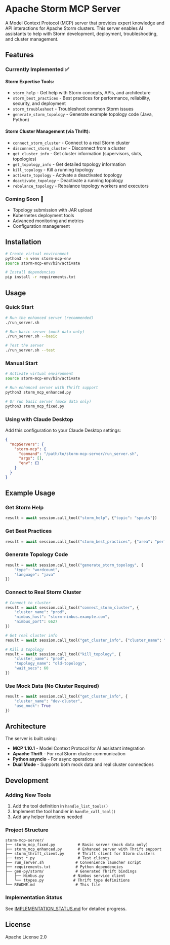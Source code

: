 # Apache Storm MCP Server

A Model Context Protocol (MCP) server that provides expert knowledge and API interactions for Apache Storm clusters. This server enables AI assistants to help with Storm development, deployment, troubleshooting, and cluster management.

## Features

### Currently Implemented ✅

#### Storm Expertise Tools:
- `storm_help` - Get help with Storm concepts, APIs, and architecture
- `storm_best_practices` - Best practices for performance, reliability, security, and deployment
- `storm_troubleshoot` - Troubleshoot common Storm issues
- `generate_storm_topology` - Generate example topology code (Java, Python)

#### Storm Cluster Management (via Thrift):
- `connect_storm_cluster` - Connect to a real Storm cluster
- `disconnect_storm_cluster` - Disconnect from a cluster
- `get_cluster_info` - Get cluster information (supervisors, slots, topologies)
- `get_topology_info` - Get detailed topology information
- `kill_topology` - Kill a running topology
- `activate_topology` - Activate a deactivated topology
- `deactivate_topology` - Deactivate a running topology
- `rebalance_topology` - Rebalance topology workers and executors

### Coming Soon 🚧
- Topology submission with JAR upload
- Kubernetes deployment tools
- Advanced monitoring and metrics
- Configuration management

## Installation

```bash
# Create virtual environment
python3 -m venv storm-mcp-env
source storm-mcp-env/bin/activate

# Install dependencies
pip install -r requirements.txt
```

## Usage

### Quick Start

```bash
# Run the enhanced server (recommended)
./run_server.sh

# Run basic server (mock data only)
./run_server.sh --basic

# Test the server
./run_server.sh --test
```

### Manual Start

```bash
# Activate virtual environment
source storm-mcp-env/bin/activate

# Run enhanced server with Thrift support
python3 storm_mcp_enhanced.py

# Or run basic server (mock data only)
python3 storm_mcp_fixed.py
```

### Using with Claude Desktop

Add this configuration to your Claude Desktop settings:

```json
{
  "mcpServers": {
    "storm-mcp": {
      "command": "/path/to/storm-mcp-server/run_server.sh",
      "args": [],
      "env": {}
    }
  }
}
```

## Example Usage

### Get Storm Help
```python
result = await session.call_tool("storm_help", {"topic": "spouts"})
```

### Get Best Practices
```python
result = await session.call_tool("storm_best_practices", {"area": "performance"})
```

### Generate Topology Code
```python
result = await session.call_tool("generate_storm_topology", {
    "type": "wordcount",
    "language": "java"
})
```

### Connect to Real Storm Cluster
```python
# Connect to cluster
result = await session.call_tool("connect_storm_cluster", {
    "cluster_name": "prod",
    "nimbus_host": "storm-nimbus.example.com",
    "nimbus_port": 6627
})

# Get real cluster info
result = await session.call_tool("get_cluster_info", {"cluster_name": "prod"})

# Kill a topology
result = await session.call_tool("kill_topology", {
    "cluster_name": "prod",
    "topology_name": "old-topology",
    "wait_secs": 60
})
```

### Use Mock Data (No Cluster Required)
```python
result = await session.call_tool("get_cluster_info", {
    "cluster_name": "dev-cluster",
    "use_mock": True
})
```

## Architecture

The server is built using:
- **MCP 1.10.1** - Model Context Protocol for AI assistant integration
- **Apache Thrift** - For real Storm cluster communication
- **Python asyncio** - For async operations
- **Dual Mode** - Supports both mock data and real cluster connections

## Development

### Adding New Tools

1. Add the tool definition in `handle_list_tools()`
2. Implement the tool handler in `handle_call_tool()`
3. Add any helper functions needed

### Project Structure

```
storm-mcp-server/
├── storm_mcp_fixed.py          # Basic server (mock data only)
├── storm_mcp_enhanced.py       # Enhanced server with Thrift support
├── storm_thrift_client.py      # Thrift client for Storm clusters
├── test_*.py                   # Test clients
├── run_server.sh              # Convenience launcher script
├── requirements.txt           # Python dependencies
├── gen-py/storm/              # Generated Thrift bindings
│   ├── Nimbus.py             # Nimbus service client
│   └── ttypes.py             # Thrift type definitions
└── README.md                  # This file
```

### Implementation Status

See [IMPLEMENTATION_STATUS.md](IMPLEMENTATION_STATUS.md) for detailed progress.

## License

Apache License 2.0